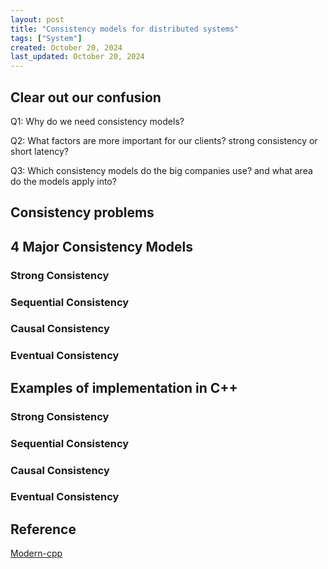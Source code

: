 ```yaml
---
layout: post
title: "Consistency models for distributed systems"
tags: ["System"]
created: October 20, 2024
last_updated: October 20, 2024
---
```




## Clear out our confusion

Q1: Why do we need consistency models?

Q2: What factors are more important for our clients? strong consistency or short latency?

Q3: Which consistency models do the big companies use? and what area do the models apply into?

## Consistency problems





## 4 Major Consistency Models

### Strong Consistency



### Sequential Consistency



### Causal Consistency



### Eventual Consistency







## Examples of implementation in C++

### Strong Consistency



### Sequential Consistency



### Causal Consistency



### Eventual Consistency



## Reference

[Modern-cpp](https://changkun.de/modern-cpp/zh-cn/07-thread)
